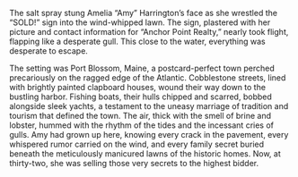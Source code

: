 The salt spray stung Amelia “Amy” Harrington’s face as she wrestled the “SOLD!” sign into the wind-whipped lawn. The sign, plastered with her picture and contact information for “Anchor Point Realty,” nearly took flight, flapping like a desperate gull. This close to the water, everything was desperate to escape.

The setting was Port Blossom, Maine, a postcard-perfect town perched precariously on the ragged edge of the Atlantic. Cobblestone streets, lined with brightly painted clapboard houses, wound their way down to the bustling harbor. Fishing boats, their hulls chipped and scarred, bobbed alongside sleek yachts, a testament to the uneasy marriage of tradition and tourism that defined the town. The air, thick with the smell of brine and lobster, hummed with the rhythm of the tides and the incessant cries of gulls. Amy had grown up here, knowing every crack in the pavement, every whispered rumor carried on the wind, and every family secret buried beneath the meticulously manicured lawns of the historic homes. Now, at thirty-two, she was selling those very secrets to the highest bidder.
